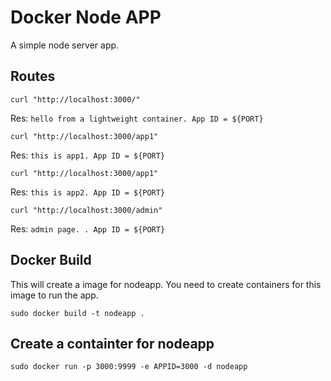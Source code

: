 # Docker Node APP
A simple node server app.
## Routes
```curl "http://localhost:3000/"```

Res: ```hello from a lightweight container. App ID = ${PORT}```

```curl "http://localhost:3000/app1"```

Res: ```this is app1. App ID = ${PORT}```

```curl "http://localhost:3000/app1"```

Res: ```this is app2. App ID = ${PORT}```

```curl "http://localhost:3000/admin"```

Res: ```admin page. . App ID = ${PORT}```

## Docker Build
This will create a image for nodeapp. You need to create containers for this image to run the app.

```sudo docker build -t nodeapp .```

## Create a containter for nodeapp
```sudo docker run -p 3000:9999 -e APPID=3000 -d nodeapp```